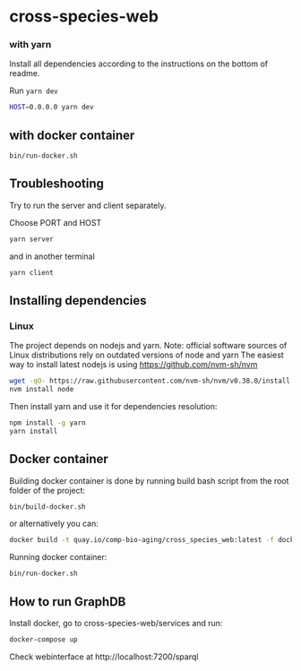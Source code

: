 # cross-species-web 

### with yarn ###

Install all dependencies according to the instructions on the bottom of readme.

Run `yarn dev`

```bash
HOST=0.0.0.0 yarn dev
```

## with docker container ###

```bash
bin/run-docker.sh
```

## Troubleshooting
Try to run the server and client separately.

Choose PORT and HOST

```bash
yarn server
```
and in another terminal
```bash
yarn client
```
## Installing dependencies ##

### Linux ###

The project depends on nodejs and yarn. Note: official software sources of Linux distributions rely on outdated versions of node and yarn
The easiest way to install latest nodejs is using https://github.com/nvm-sh/nvm
```bash
wget -qO- https://raw.githubusercontent.com/nvm-sh/nvm/v0.38.0/install.sh | bash
nvm install node
```
Then install yarn and use it for dependencies resolution:
```bash
npm install -g yarn
yarn install
```

## Docker container ##
Building docker container is done by running build bash script from the root folder of the project:
```bash
bin/build-docker.sh
```
or alternatively you can:
```bash
docker build -t quay.io/comp-bio-aging/cross_species_web:latest -f docker/Dockerfile .
```

Running docker container:
```bash
bin/run-docker.sh
```

## How to run GraphDB

Install docker, go to cross-species-web/services and run:
```bash
docker-compose up
```
Check webinterface at http://localhost:7200/sparql
